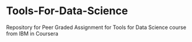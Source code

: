 # Tools-For-Data-Science

Repository for Peer Graded Assignment for Tools for Data Science course from IBM in Coursera
